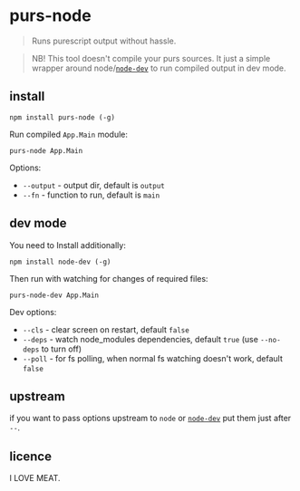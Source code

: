 # purs-node

> Runs purescript output without hassle.

> NB! This tool doesn't compile your purs sources. It just a simple wrapper around node/[`node-dev`](https://github.com/fgnass/node-dev) to run compiled output in dev mode.

## install

```
npm install purs-node (-g)
```

Run compiled `App.Main` module:

```
purs-node App.Main
```

Options:

- `--output` - output dir, default is `output`
- `--fn` - function to run, default is `main`

## dev mode

You need to Install additionally:

```
npm install node-dev (-g)
```

Then run with watching for changes of required files:

```
purs-node-dev App.Main
```

Dev options:

- `--cls` - clear screen on restart, default `false`
- `--deps` - watch node_modules dependencies, default `true` (use `--no-deps` to turn off)
- `--poll` - for fs polling, when normal fs watching doesn't work, default `false`

## upstream

if you want to pass options upstream to `node` or [`node-dev`](https://github.com/fgnass/node-dev) put them just after `--`.


## licence

I LOVE MEAT.